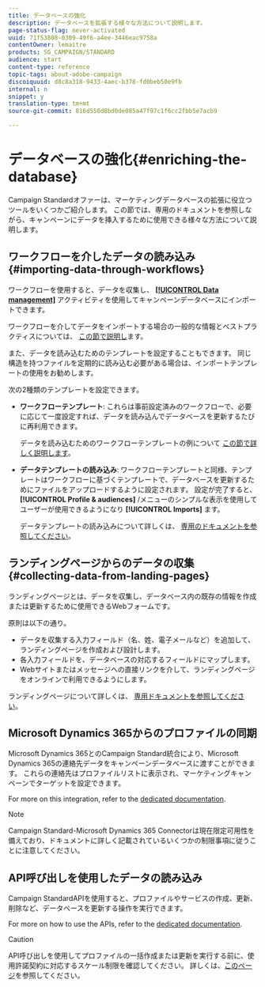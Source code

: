 ```yaml
---
title: データベースの強化
description: データベースを拡張する様々な方法について説明します。
page-status-flag: never-activated
uuid: 71f53808-0309-49f6-a4ee-3446eac9758a
contentOwner: lemaitre
products: SG_CAMPAIGN/STANDARD
audience: start
content-type: reference
topic-tags: about-adobe-campaign
discoiquuid: d8c8a318-9433-4aec-b378-fd0beb50e9fb
internal: n
snippet: y
translation-type: tm+mt
source-git-commit: 816d550d8bd0de085a47f97c1f6cc2fbb5e7acb9

---
```



# データベースの強化{#enriching-the-database}

Campaign Standardオファーは、マーケティングデータベースの拡張に役立つツールをいくつかご紹介します。 この節では、専用のドキュメントを参照しながら、キャンペーンにデータを挿入するために使用できる様々な方法について説明します。

## ワークフローを介したデータの読み込み {#importing-data-through-workflows}

ワークフローを使用すると、データを収集し、 [**[!UICONTROL Data management]**](../../automating/using/about-data-management-activities.md) アクティビティを使用してキャンペーンデータベースにインポートできます。

ワークフローを介してデータをインポートする場合の一般的な情報とベストプラクティスについては、 [この節で説明し](../../automating/using/importing-data.md)ます。

また、データを読み込むためのテンプレートを設定することもできます。 同じ構造を持つファイルを定期的に読み込む必要がある場合は、インポートテンプレートの使用をお勧めします。

次の2種類のテンプレートを設定できます。

* **ワークフローテンプレート**: これらは事前設定済みのワークフローで、必要に応じて一度設定すれば、データを読み込んでデータベースを更新するたびに再利用できます。

   データを読み込むためのワークフローテンプレートの例について [この節で詳しく説明します](../../automating/using/importing-data.md#example--import-workflow-template)。

* **データテンプレートの読み込み**: ワークフローテンプレートと同様、テンプレートはワークフローに基づくテンプレートで、データベースを更新するためにファイルをアップロードするように設定されます。 設定が完了すると、 **[!UICONTROL Profile & audiences]** /メニューのシンプルな表示を使用してユーザーが使用できるようになり **[!UICONTROL Imports]** ます。

   データテンプレートの読み込みについて詳しくは、 [専用のドキュメントを参照してください](../../automating/using/importing-data-with-import-templates.md)。

## ランディングページからのデータの収集 {#collecting-data-from-landing-pages}

ランディングページとは、データを収集し、データベース内の既存の情報を作成または更新するために使用できるWebフォームです。

原則は以下の通り。

* データを収集する入力フィールド（名、姓、電子メールなど）を追加して、ランディングページを作成および設計します。
* 各入力フィールドを、データベースの対応するフィールドにマップします。
* Webサイトまたはメッセージへの直接リンクを介して、ランディングページをオンラインで利用できるようにします。

ランディングページについて詳しくは、 [専用ドキュメントを参照してください](../../channels/using/getting-started-with-landing-pages.md)。

## Microsoft Dynamics 365からのプロファイルの同期

Microsoft Dynamics 365とのCampaign Standard統合により、Microsoft Dynamics 365の連絡先データをキャンペーンデータベースに渡すことができます。
これらの連絡先はプロファイルリストに表示され、マーケティングキャンペーンでターゲットを設定できます。

For more on this integration, refer to the [dedicated documentation](../../integrating/using/working-with-campaign-standard-and-microsoft-dynamics-365.md).

>[!NOTE]
>
>Campaign Standard-Microsoft Dynamics 365 Connectorは現在限定可用性を備えており、ドキュメントに詳しく記載されているいくつかの制限事項に従うことに注意してください。

## API呼び出しを使用したデータの読み込み

Campaign StandardAPIを使用すると、プロファイルやサービスの作成、更新、削除など、データベースを更新する操作を実行できます。

For more on how to use the APIs, refer to the [dedicated documentation](../../api/using/get-started-apis.md).

>[!CAUTION]
>
>API呼び出しを使用してプロファイルの一括作成または更新を実行する前に、使用許諾契約に対応するスケール制限を確認してください。 詳しくは、[このページ](https://helpx.adobe.com/legal/product-descriptions/campaign-standard.html#ITInfrastructureResourcesbyActiveProfilesTiers)を参照してください。
